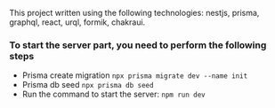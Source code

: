 This project written using the following technologies: nestjs, prisma, graphql, react, urql, formik, chakraui.

### To start the server part, you need to perform the following steps

- Prisma create migration `npx prisma migrate dev --name init`
- Prisma db seed `npx prisma db seed`
- Run the command to start the server: `npm run dev`
